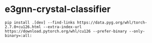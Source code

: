 # e3gnn-crystal-classifier

```
pip install .[dev] --find-links https://data.pyg.org/whl/torch-2.7.0+cu126.html --extra-index-url https://download.pytorch.org/whl/cu126 --prefer-binary --only-binary=:all:
```

